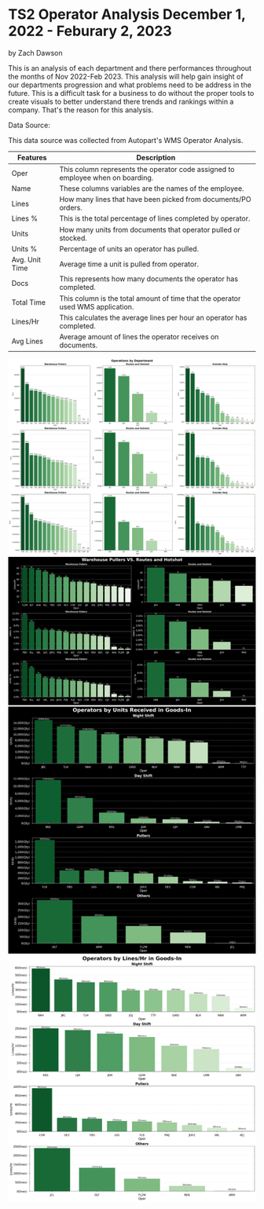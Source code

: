 # TS2 Operator Analysis December 1, 2022 - Feburary 2, 2023

by Zach Dawson

This is an analysis of each department and there performances throughout the months of Nov 2022-Feb 2023. This analysis will help gain insight of our departments progression and what problems need to be address in the future. This is a difficult task for a business to do without the proper tools to create visuals to better understand there trends and rankings within a company. That's the reason for this analysis.

Data Source:

This data source was collected from Autopart's WMS Operator Analysis.

|     Features          |     Description                                                                          |
|-----------------------|------------------------------------------------------------------------------------------|
|     Oper              |     This column represents the operator code assigned to employee   when on boarding.    |   
|     Name              |     These columns variables are the names of the employee.                               | 
|     Lines             |     How many lines that have been picked from documents/PO   orders.                     |   
|     Lines %           |     This is the total percentage of lines completed by   operator.                       |   
|     Units             |     How many units from documents that operator pulled or   stocked.                     |   
|     Units %           |     Percentage of units an operator has pulled.                                          |  
|     Avg. Unit Time    |     Average time a unit is pulled from operator.                                         |   
|     Docs              |     This represents how many documents the operator has completed.                       |   
|     Total Time        |     This column is the total amount of time that the operator used   WMS application.    | 
|     Lines/Hr          |     This calculates the average lines per hour an operator has   completed.              |   
|     Avg Lines         |     Average amount of lines the operator receives on documents.                          |


![Operations by Department.png](https://github.com/zeekwired/Tristate/blob/d69b69dc7c515b9f386cf689c4ec7f2b99bec569/Operations%20by%20Department.png)
![Warehouse Pullers VS Routes and HotShot.png](https://github.com/zeekwired/Tristate/blob/d69b69dc7c515b9f386cf689c4ec7f2b99bec569/Warehouse%20Pullers%20VS%20Routes%20and%20Hotshot.png)
![Operators by Units Received in Goods-In.png](https://github.com/zeekwired/Tristate/blob/d69b69dc7c515b9f386cf689c4ec7f2b99bec569/Operators%20by%20Units%20Received%20in%20Goods-In.png)
![Operators by lines per hour.png](https://github.com/zeekwired/Tristate/blob/d69b69dc7c515b9f386cf689c4ec7f2b99bec569/Operators%20by%20lines%20per%20hour.png)
